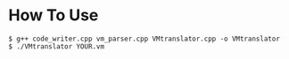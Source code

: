 # How To Use 
```
$ g++ code_writer.cpp vm_parser.cpp VMtranslator.cpp -o VMtranslator
$ ./VMtranslator YOUR.vm
```